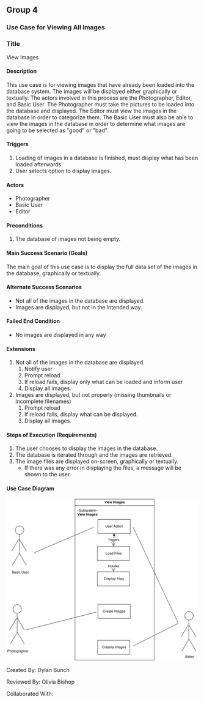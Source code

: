 ## Group 4
### Use Case for Viewing All Images

### Title
View Images

#### Description
This use case is for viewing images that have already been loaded into the database system. The images will be displayed either graphically or textually. The actors involved in this process are the Photographer, Editor, and Basic User. The Photographer must take the pictures to be loaded into the database and displayed. The Editor must view the images in the database in order to categorize them. The Basic User must also be able to view the images in the database in order to determine what images are going to be selected as "good" or "bad".

#### Triggers
1. Loading of images in a database is finished, must display what has been loaded afterwards.
2. User selects option to display images.

#### Actors
* Photographer
* Basic User
* Editor

#### Preconditions
1. The database of images not being empty.

#### Main Success Scenario (Goals)
The main goal of this use case is to display the full data set of the images in the database, graphically or textually. 

#### Alternate Success Scenarios
* Not all of the images in the database are displayed.
* Images are displayed, but not in the intended way.

#### Failed End Condition
* No images are displayed in any way

#### Extensions
1. Not all of the images in the database are displayed.
    1. Notify user
    2. Prompt reload
	1. If reload fails, display only what can be loaded and inform user
    3. Display all images.
2. Images are displayed, but not properly (missing thumbnails or incomplete filenames)
    1. Prompt reload
	1. If reload fails, display what can be displayed.
    2. Display all images.

#### Steps of Execution (Requirements)
1. The user chooses to display the images in the database.
2. The database is iterated through and the images are retrieved.
3. The image files are displayed on-screen, graphically or textually.
    * If there was any error in displaying the files, a message will be shown to the user.

#### Use Case Diagram
![view images](https://github.com/MJC598/RJI-Software-Engineering-Project/blob/master/diagrams/view_images_diagram.png "view_images_diagram")

Created By: Dylan Bunch

Reviewed By: Olivia Bishop 

Collaborated With: 
